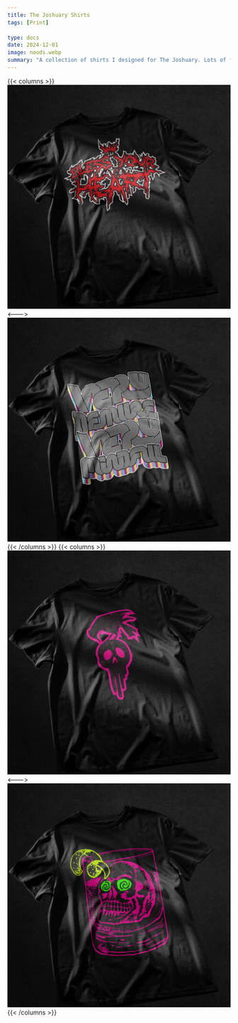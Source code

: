 ```yaml
---
title: The Joshuary Shirts
tags: [Print]

type: docs
date: 2024-12-01
image: noods.webp
summary: "A collection of shirts I designed for The Joshuary. Lots of fun jokes here."
---
```



{{< columns >}}
![](bless.webp)
<--->
![](demure.webp)
{{< /columns >}}
{{< columns >}}
![](raven.webp)
<--->
![](spite.webp)
{{< /columns >}}
